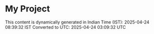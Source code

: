 # My Project

This content is dynamically generated in Indian Time (IST): 2025-04-24 08:39:32 IST
Converted to UTC: 2025-04-24 03:09:32 UTC
